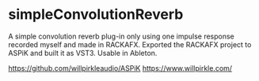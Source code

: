 # simpleConvolutionReverb
A simple convolution reverb plug-in only using one impulse response recorded myself and made in RACKAFX.
Exported the RACKAFX project to ASPiK and built it as VST3. Usable in Ableton. 

https://github.com/willpirkleaudio/ASPiK
https://www.willpirkle.com/
